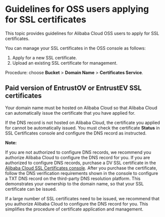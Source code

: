 # Guidelines for OSS users applying for SSL certificates

This topic provides guidelines for Alibaba Cloud OSS users to apply for SSL certificates.

You can manage your SSL certificates in the OSS console as follows:

1.  Apply for a new SSL certificate.
2.  Upload an existing SSL certificate for management.

Procedure: choose **Bucket** \> **Domain Name** \> **Certificates Service**.

## Paid version of EntrustOV or EntrustEV SSL certificates

Your domain name must be hosted on Alibaba Cloud so that Alibaba Cloud can automatically issue the certificate that you have applied for.

If the DNS record is not hosted on Alibaba Cloud, the certificate you applied for cannot be automatically issued. You must check the certificate **Status** in SSL Certificates console and configure the DNS record as instructed.

**Note:**

If you are not authorized to configure DNS records, we recommend you authorize Alibaba Cloud to configure the DNS record for you. If you are authorized to configure DNS records, purchase a DV SSL certificate in the [Alibaba Cloud SSL Certificates console](https://account.alibabacloud.com/login/login.htm). After you purchase the certificate, follow the DNS verification requirements shown in the console to configure a TXT DNS record on the third-party DNS resolution platform. This demonstrates your ownership to the domain name, so that your SSL certificate can be issued.

If a large number of SSL certificates need to be issued, we recommend that you authorize Alibaba Cloud to configure the DNS record for you. This simplifies the procedure of certificate application and management.

